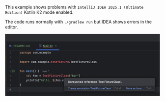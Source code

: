 This example shows problems with `IntelliJ IDEA 2025.1 (Ultimate Edition)` Kotlin K2 mode enabled.

The code runs normally with `./gradlew run` but IDEA shows errors in the editor.

![k2-issue](k2-issue.png)
